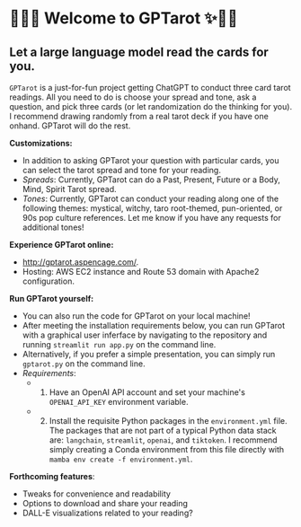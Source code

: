 # 🌱🔮✨ Welcome to GPTarot ✨🔮🌱

## Let a large language model read the cards for you.

`GPTarot` is a just-for-fun project getting ChatGPT to conduct three card tarot readings. All you need to do is choose your spread and tone, ask a question, and pick three cards (or let randomization do the thinking for you). I recommend drawing randomly from a real tarot deck if you have one onhand. GPTarot will do the rest.

**Customizations:**
* In addition to asking GPTarot your question with particular cards, you can select the tarot spread and tone for your reading.  
* *Spreads*: Currently, GPTarot can do a Past, Present, Future or a Body, Mind, Spirit Tarot spread. 
* *Tones*: Currently, GPTarot can conduct your reading along one of the following themes: mystical, witchy, taro root-themed, pun-oriented, or 90s pop culture references. Let me know if you have any requests for additional tones!

**Experience GPTarot online:**
* http://gptarot.aspencage.com/.
* Hosting: AWS EC2 instance and Route 53 domain with Apache2 configuration.

**Run GPTarot yourself:**
* You can also run the code for GPTarot on your local machine!
* After meeting the installation requirements below, you can run GPTarot with a graphical user inferface by navigating to the repository and running `streamlit run app.py` on the command line.
* Alternatively, if you prefer a simple presentation, you can simply run `gptarot.py` on the command line. 
* *Requirements*:
  * 1. Have an OpenAI API account and set your machine's `OPENAI_API_KEY` environment variable.
  * 2. Install the requisite Python packages in the `environment.yml` file. The packages that are not part of a typical Python data stack are: `langchain`, `streamlit`, `openai`, and `tiktoken`. I recommend simply creating a Conda environment from this file directly with `mamba env create -f environment.yml`.

**Forthcoming features**: 
* Tweaks for convenience and readability
* Options to download and share your reading
* DALL-E visualizations related to your reading?
